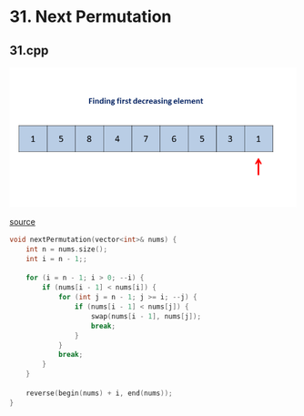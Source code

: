 # 31. Next Permutation #

## 31.cpp ##

![31_Next_Permutation](https://github.com/cmeslo/leetcode/blob/master/solution/31.%20Next%20Permutation/31_Next_Permutation.gif)

[source](https://leetcode.com/articles/next-permutation/)


```cpp
void nextPermutation(vector<int>& nums) {
    int n = nums.size();
    int i = n - 1;;

    for (i = n - 1; i > 0; --i) {
        if (nums[i - 1] < nums[i]) {
            for (int j = n - 1; j >= i; --j) {
                if (nums[i - 1] < nums[j]) {
                    swap(nums[i - 1], nums[j]);
                    break;
                }
            }
            break;
        }
    }

    reverse(begin(nums) + i, end(nums));
}
```
